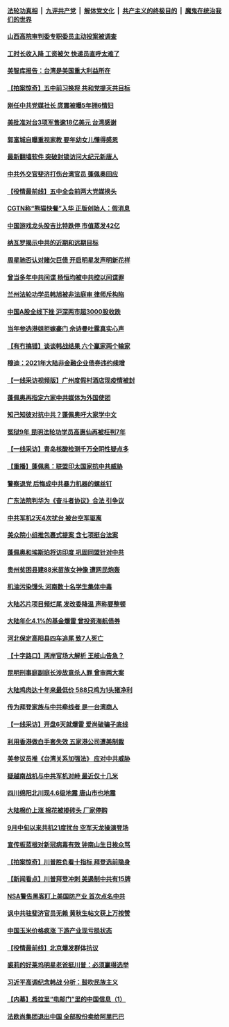 

####  [法轮功真相](../../../../basic/blob/master/README.md?t=10221702) &nbsp;|&nbsp; [九评共产党](../../../../9ping.md/blob/master/README.md?t=10221702) &nbsp;|&nbsp; [解体党文化](../../../../jtdwh.md/blob/master/README.md?t=10221702)  &nbsp;|&nbsp; [共产主义的终极目的](../../../../gczydzjmd.md/blob/master/README.md?t=10221702) &nbsp;|&nbsp; [魔鬼在统治我们的世界](../../../../mgztzwmdsj.md/blob/master/README.md?t=10221702) 

#### [山西高院审判委专职委员主动投案被调查](../pages/nsc413/n12493184.md?t=10221702) 

#### [工时长收入降 工资被欠 快递员直呼太难了](../pages/nsc413/n12492621.md?t=10221702) 

#### [美智库报告：台湾是美国重大利益所在](../pages/nsc413/n12493006.md?t=10221702) 

#### [【拍案惊奇】五中前习换将 共和党提灭共目标](../pages/nsc413/n12492665.md?t=10221702) 

#### [刚任中共党媒社长 庹震被曝5年拥6情妇](../pages/nsc413/n12493021.md?t=10221702) 


#### [美批准对台3项军售逾18亿美元 台湾感谢](../pages/nsc413/n12492863.md?t=10221702) 

#### [郭富城自曝重视家教 要年幼女儿懂得感恩](../pages/nsc413/n12492550.md?t=10221702) 

#### [最新翻墙软件 突破封锁访问大纪元新唐人](../pages/nsc413/n11971400.md?t=10221702) 

#### [中共外交官斐济打伤台湾官员 蓬佩奥回应](../pages/nsc413/n12492402.md?t=10221702) 

#### [【役情最前线】五中全会前两大党媒换头](../pages/nsc413/n12492234.md?t=10221702) 

#### [CGTN称“熊猫快餐”入华 正版创始人：假消息](../pages/nsc413/n12492302.md?t=10221702) 

#### [中国游戏龙头股吉比特跌停 市值蒸发42亿](../pages/nsc413/n12492380.md?t=10221702) 

#### [纳瓦罗揭示中共的近期和远期目标](../pages/nsc413/n12491926.md?t=10221702) 

#### [周星驰否认对赌欠巨债 开启明星发声明新花样](../pages/nsc413/n12492237.md?t=10221702) 

#### [曾当多年中共间谍 杨恒均被中共控以间谍罪](../pages/nsc413/n12492108.md?t=10221702) 

#### [兰州法轮功学员韩旭被非法庭审 律师斥构陷](../pages/nsc413/n12489159.md?t=10221702) 

#### [中国A股全线下挫 沪深两市超3000股收跌](../pages/nsc413/n12492239.md?t=10221702) 

#### [当年参选港姐拒嫁豪门 佘诗曼吐露真实心声](../pages/nsc413/n12492064.md?t=10221702) 

#### [【有冇搞错】谈谈韩战结果 六个赢家两个输家](../pages/nsc413/n12491937.md?t=10221702) 

#### [穆迪：2021年大陆非金融企业债券违约续增](../pages/nsc413/n12492099.md?t=10221702) 

#### [【一线采访视频版】广州度假村酒店现疫情被封](../pages/nsc413/n12492029.md?t=10221702) 

#### [蓬佩奥再指定六家中共媒体为外国使团](../pages/nsc413/n12492031.md?t=10221702) 

#### [知己知彼对抗中共？蓬佩奥吁大家学中文](../pages/nsc413/n12491901.md?t=10221702) 

#### [冤狱9年 昆明法轮功学员高惠仙再被枉判7年](../pages/nsc413/n12491323.md?t=10221702) 

#### [【一线采访】青岛核酸检测千万全阴性疑点多](../pages/nsc413/n12491591.md?t=10221702) 

#### [【重播】蓬佩奥：联盟印太国家抗中共威胁](../pages/nsc413/n12491664.md?t=10221702) 

#### [警察退党 后悔成中共暴力机器的螺丝钉](../pages/nsc413/n12484487.md?t=10221702) 

#### [广东法院判华为《奋斗者协议》合法 引争议](../pages/nsc413/n12491577.md?t=10221702) 

#### [中共军机2天4次扰台  被台空军驱离](../pages/nsc413/n12491687.md?t=10221702) 

#### [美众院小组推包裹式提案 含七项挺台法案](../pages/nsc413/n12491091.md?t=10221702) 

#### [蓬佩奥和埃斯珀将访印度 巩固同盟针对中共](../pages/nsc413/n12491696.md?t=10221702) 

#### [贵州贫困县建88米苗族女神像 遭网民炮轰](../pages/nsc413/n12491425.md?t=10221702) 

#### [机油污染馒头 河南数十名学生集体中毒](../pages/nsc413/n12491513.md?t=10221702) 

#### [大陆芯片项目频烂尾 发改委降温 声称要整顿](../pages/nsc413/n12491309.md?t=10221702) 

#### [大陆年化4.1%的基金爆雷 曾投资海航债券](../pages/nsc413/n12491263.md?t=10221702) 

#### [河北保定高阳县四车追尾 致7人死亡](../pages/nsc413/n12491264.md?t=10221702) 

#### [【十字路口】两岸官场大解析 王岐山告急？](../pages/nsc413/n12490393.md?t=10221702) 

#### [昆明刑事庭副庭长涉故意杀人罪 曾审两大案](../pages/nsc413/n12490763.md?t=10221702) 

#### [大陆鸡肉达十年来最低价 588只鸡为1头猪净利](../pages/nsc413/n12490882.md?t=10221702) 

#### [传为拜登家族与中共牵线者 是一台湾商人](../pages/nsc413/n12491078.md?t=10221702) 

#### [【一线采访】开盘6天就爆雷 爱尚破骗子底线](../pages/nsc413/n12490614.md?t=10221702) 

#### [利用香港做白手套失效 五家港公司遭美制裁](../pages/nsc413/n12490672.md?t=10221702) 

#### [美参议员推《台湾关系加强法》 应对中共威胁](../pages/nsc413/n12490717.md?t=10221702) 

#### [疑越南战机与中共军机对峙 最近仅十几米](../pages/nsc413/n12490774.md?t=10221702) 

#### [四川绵阳北川现4.6级地震 唐山市也地震](../pages/nsc413/n12490561.md?t=10221702) 

#### [大陆棉价上涨 棉花被掺砖头 厂家停购](../pages/nsc413/n12490080.md?t=10221702) 

#### [9月中旬以来共机21度扰台 空军天龙操演登场](../pages/nsc413/n12490380.md?t=10221702) 

#### [宣传板蓝根对新冠病毒有效 钟南山生日挨众骂](../pages/nsc413/n12490035.md?t=10221702) 

#### [【拍案惊奇】川普胜负看十指标 拜登选前隐身](../pages/nsc413/n12490348.md?t=10221702) 


#### [【新闻看点】川普拜登冲刺 美遏制中共有15牌](../pages/nsc413/n12489978.md?t=10221702) 

#### [NSA警告黑客盯上美国防产业 首次点名中共](../pages/nsc413/n12489650.md?t=10221702) 

#### [讽中共驻斐济官员无赖 黄秋生帖文获上万按赞](../pages/nsc413/n12490030.md?t=10221702) 

#### [中国玉米价格疯涨 下游产业现亏损状态](../pages/nsc413/n12489951.md?t=10221702) 

#### [【役情最前线】北京爆发群体抗议](../pages/nsc413/n12489864.md?t=10221702) 

#### [裘莉的好莱坞明星老爸挺川普：必须赢得选举](../pages/nsc413/n12489836.md?t=10221702) 

#### [习近平高调纪念韩战  分析：鼓吹民族主义](../pages/nsc413/n12489546.md?t=10221702) 

#### [【内幕】希拉里“电邮门”里的中国信息（1）](../pages/nsc413/n12489911.md?t=10221702) 

#### [法欧尚集团退出中国 全部股份卖给阿里巴巴](../pages/nsc413/n12489826.md?t=10221702) 

